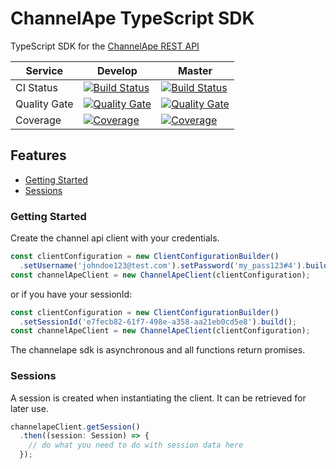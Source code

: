 # ChannelApe TypeScript SDK

TypeScript SDK for the [ChannelApe REST API](https://docs.channelape.io/)

| Service   | Develop | Master |
|-----------|---------|--------|
| CI Status | [![Build Status](https://travis-ci.org/ChannelApe/channelape-typescript-sdk.svg?branch=develop)](https://travis-ci.org/ChannelApe/channelape-typescript-sdk) | [![Build Status](https://travis-ci.org/ChannelApe/channelape-typescript-sdk.svg?branch=master)](https://travis-ci.org/ChannelApe/channelape-typescript-sdk) |
| Quality Gate | [![Quality Gate](https://sonarcloud.io/api/project_badges/measure?project=channelape-typescript-sdk&branch=develop&metric=alert_status)](https://sonarcloud.io/dashboard?id=channelape-typescript-sdk) | [![Quality Gate](https://sonarcloud.io/api/project_badges/measure?project=channelape-typescript-sdk&branch=master&metric=alert_status)](https://sonarcloud.io/dashboard?id=channelape-typescript-sdk) |
| Coverage | [![Coverage](https://sonarcloud.io/api/project_badges/measure?project=channelape-typescript-sdk&branch=develop&metric=coverage)](https://sonarcloud.io/dashboard?id=channelape-typescript-sdk) | [![Coverage](https://sonarcloud.io/api/project_badges/measure?project=channelape-typescript-sdk&branch=master&metric=coverage)](https://sonarcloud.io/dashboard?id=channelape-typescript-sdk) |

## Features
- [Getting Started](#getting-started)
- [Sessions](#sessions)

### Getting Started

Create the channel api client with your credentials.

```typescript
const clientConfiguration = new ClientConfigurationBuilder()
  .setUsername('johndoe123@test.com').setPassword('my_pass123#4').build();
const channelApeClient = new ChannelApeClient(clientConfiguration);
```

or if you have your sessionId:
```typescript
const clientConfiguration = new ClientConfigurationBuilder()
  .setSessionId('e7fecb82-61f7-498e-a358-aa21eb0cd5e8').build();
const channelApeClient = new ChannelApeClient(clientConfiguration);
```
The channelape sdk is asynchronous and all functions return promises.

### Sessions

A session is created when instantiating the client. It can be retrieved for later use.

```typescript
channelapeClient.getSession()
  .then((session: Session) => {
    // do what you need to do with session data here
  });
```